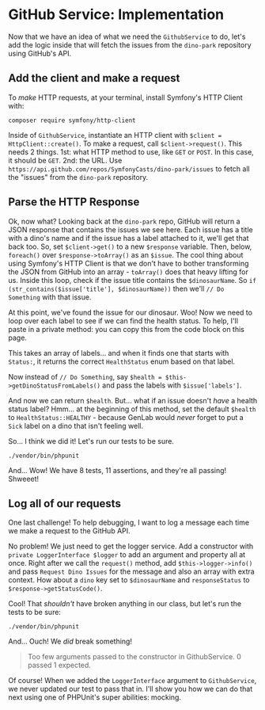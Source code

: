 # GitHub Service: Implementation

Now that we have an idea of what we need the `GithubService` to do, let's add
the logic inside that will fetch the issues from the `dino-park` repository
using GitHub's API.

## Add the client and make a request

To *make* HTTP requests, at your terminal, install Symfony's HTTP Client with:

```terminal
composer require symfony/http-client
```

Inside of `GithubService`, instantiate an HTTP client with
`$client = HttpClient::create()`. To make a request, call `$client->request()`.
This needs 2 things. 1st: what HTTP method to use, like `GET` or `POST`. In this
case, it should be `GET`. 2nd: the URL. Use
`https://api.github.com/repos/SymfonyCasts/dino-park/issues` to fetch all the
"issues" from the `dino-park` repository.

## Parse the HTTP Response

Ok, now what? Looking back at the `dino-park` repo, GitHub will return a JSON 
response that contains the issues we see here. Each issue has a title with a 
dino's name and if the issue has a label attached to it, we'll get that back too.
So, set `$client->get()` to a new `$response` variable. Then, below, `foreach()`
over `$response->toArray()` as an `$issue`. The cool thing about using Symfony's
HTTP Client is that we don't have to bother transforming the JSON from GitHub 
into an array - `toArray()` does that heavy lifting for us. Inside this loop,
check if the issue title contains the `$dinosaurName`. So
`if (str_contains($issue['title'], $dinosaurName))` then we'll `// Do Something`
with that issue.

At this point, we've found the issue for our dinosaur. Woo! Now we need to
loop over each label to see if we can find the health status. To help, I'll
paste in a private method: you can copy this from the code block on this page.

This takes an array of labels... and when it finds one that starts with `Status:`,
it returns the correct `HealthStatus` enum based on that label.

Now instead of `// Do Something`, say
`$health = $this->getDinoStatusFromLabels()` and pass the labels with `$issue['labels']`.

And now we can return `$health`. But... what if an issue doesn't *have* a health
status label? Hmm... at the beginning of this method, set the default `$health`
to `HealthStatus::HEALTHY` - because GenLab would *never* forget to put a
`Sick` label on a dino that isn't feeling well.

So... I think we did it! Let's run our tests to be sure.

```terminal
./vendor/bin/phpunit
```

And... Wow! We have 8 tests, 11 assertions, and they're all passing! Shweeet!

## Log all of our requests

One last challenge! To help debugging, I want to log a message each time we make
a request to the GitHub API.

No problem! We just need to get the logger service. Add a constructor with
`private LoggerInterface $logger` to add an argument and property all at once.
Right after we call the `request()` method, add `$this->logger->info()` and pass
`Request Dino Issues` for the message and also an array with extra context. How 
about a `dino` key set to `$dinosaurName` and `responseStatus` to
`$response->getStatusCode()`.

Cool! That *shouldn't* have broken anything in our class, but let's run the tests
to be sure:

```terminal-silent
./vendor/bin/phpunit
```

And... Ouch! We *did* break something!

> Too few arguments passed to the constructor in GithubService. 0 passed 1 expected.

Of course! When we added the `LoggerInterface` argument to `GithubService`, we 
never updated our test to pass that in. I'll show you how we can do that next 
using one of PHPUnit's super abilities: mocking.
